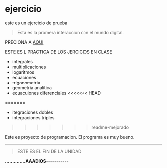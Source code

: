 # ejercicio
este es un ejercicio de prueba
>Esta es la promera interaccion con el mundo digital.

PRECIONA A [AQUI](https://www.hola.com/ "aqui")

ESTE ES L PRACTICA DE LOS JERCICIOS EN CLASE 
- integrales
- multiplicaciones
- logaritmos
- ecuaciones
- trigonometria
- geometria analitica
- ecuacuiones diferenciales
<<<<<<< HEAD

=======
- itegraciones dobles 
- integraciones triples 
>>>>>>> readme-mejorado

Este es proyecto de programacion.
El programa es muy bueno.


------------

> ESTE ES EL FIN DE LA UNIDAD 

**..............AAADIOS-----------**